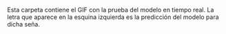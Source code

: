 Esta carpeta contiene el GIF con la prueba del modelo en tiempo real.
La letra que aparece en la esquina izquierda es la predicción del modelo para dicha seña.
